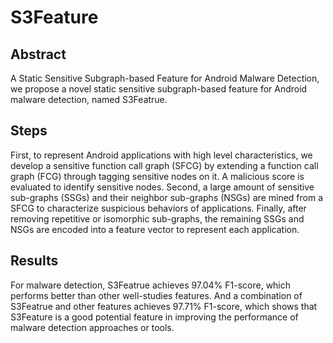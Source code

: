 # S3Feature

## Abstract
A Static Sensitive Subgraph-based Feature for Android Malware Detection, we propose a novel static sensitive subgraph-based feature for Android malware detection, named S3Featrue. 

## Steps
First, to represent Android applications with high level characteristics, we develop a sensitive function call graph (SFCG) by extending a function call graph (FCG) through tagging sensitive nodes on it. A malicious score is evaluated to identify sensitive nodes. 
Second, a large amount of sensitive sub-graphs (SSGs) and their neighbor sub-graphs (NSGs) are mined from a SFCG to characterize suspicious behaviors of applications. 
Finally, after removing repetitive or isomorphic sub-graphs, the remaining SSGs and NSGs are encoded into a feature vector to represent each application. 

## Results
For malware detection, S3Featrue achieves 97.04% F1-score, which performs better than other well-studies features. And a combination of S3Featrue and other features achieves 97.71% F1-score, which shows that S3Feature is a good potential feature in improving the performance of malware detection approaches or tools.
